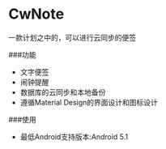 # CwNote
一款计划之中的，可以进行云同步的便签

###功能
- 文字便签
- 闹钟提醒
- 数据库的云同步和本地备份
- 遵循Material Design的界面设计和图标设计

###使用
- 最低Android支持版本:Android 5.1